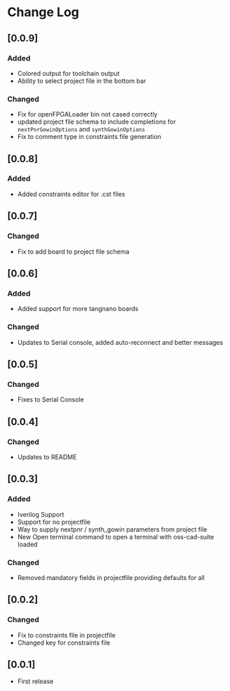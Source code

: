 # Change Log

## [0.0.9]

### Added
- Colored output for toolchain output
- Ability to select project file in the bottom bar

### Changed
- Fix for openFPGALoader bin not cased correctly
- updated project file schema to include completions for `nextPnrGowinOptions` and `synthGowinOptions` 
- Fix to comment type in constraints file generation

## [0.0.8]

### Added
- Added constraints editor for .cst files

## [0.0.7]

### Changed
- Fix to add board to project file schema

## [0.0.6]

### Added
- Added support for more tangnano boards

### Changed
- Updates to Serial console, added auto-reconnect and better messages

## [0.0.5]

### Changed
- Fixes to Serial Console

## [0.0.4]

### Changed
- Updates to README

## [0.0.3]

### Added
- Iverilog Support
- Support for no projectfile
- Way to supply nextpnr / synth_gowin parameters from project file
- New Open terminal command to open a terminal with oss-cad-suite loaded

### Changed
- Removed mandatory fields in projectfile providing defaults for all

## [0.0.2]

### Changed
- Fix to constraints file in projectfile
- Changed key for constraints file

## [0.0.1]
- First release